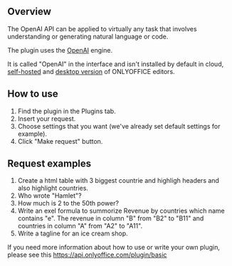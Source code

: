 ## Overview

The OpenAI API can be applied to virtually any task that involves understanding or generating natural language or code.

The plugin uses the [OpenAI](https://openai.com/) engine. 

It is called "OpenAI" in the interface and isn't installed by default in cloud, [self-hosted](https://github.com/ONLYOFFICE/DocumentServer) and [desktop version](https://github.com/ONLYOFFICE/DesktopEditors) of ONLYOFFICE editors. 

## How to use

1. Find the plugin in the Plugins tab.
2. Insert your request.
3. Choose settings that you want (we've already set default settings for example). 
4. Click "Make request" button.

## Request examples

1. Create a html table with 3 biggest countrie and highligh headers and also highlight countries.
2. Who wrote "Hamlet"?
3. How much is 2 to the 50th power?
4. Write an exel formula to summorize Revenue by countries which name contains "e". The revenue in column "B" from "B2" to "B11" and countries in column "A" from "A2" to "A11".
5. Write a tagline for an ice cream shop.

If you need more information about how to use or write your own plugin, please see this https://api.onlyoffice.com/plugin/basic